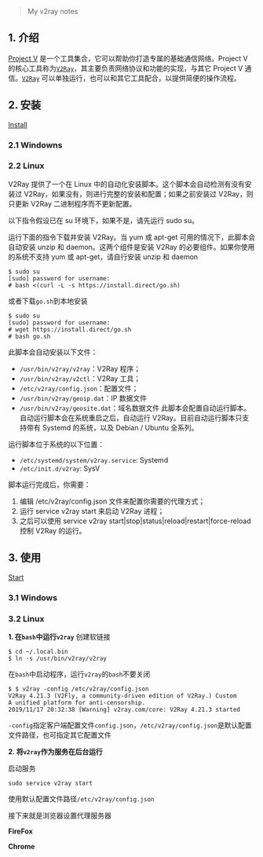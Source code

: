 > My v2ray notes

## 1. 介绍
[Project V](https://www.v2ray.com/) 是一个工具集合，它可以帮助你打造专属的基础通信网络。Project V 的核心工具称为[`V2Ray`](https://github.com/v2ray/v2ray-core)，其主要负责网络协议和功能的实现，与其它 Project V 通信。[`V2Ray`](https://github.com/v2ray/v2ray-core) 可以单独运行，也可以和其它工具配合，以提供简便的操作流程。

## 2. 安装
[Install](https://www.v2ray.com/chapter_00/install.html)

### 2.1 Windowns
### 2.2 Linux
V2Ray 提供了一个在 Linux 中的自动化安装脚本。这个脚本会自动检测有没有安装过 V2Ray，如果没有，则进行完整的安装和配置；如果之前安装过 V2Ray，则只更新 V2Ray 二进制程序而不更新配置。

以下指令假设已在 su 环境下，如果不是，请先运行 sudo su。

运行下面的指令下载并安装 V2Ray。当 yum 或 apt-get 可用的情况下，此脚本会自动安装 unzip 和 daemon。这两个组件是安装 V2Ray 的必要组件。如果你使用的系统不支持 yum 或 apt-get，请自行安装 unzip 和 daemon
```
$ sudo su
[sudo] password for username:
# bash <(curl -L -s https://install.direct/go.sh)
```
或者下载`go.sh`到本地安装
```
$ sudo su
[sudo] password for username:
# wget https://install.direct/go.sh
# bash go.sh
```
此脚本会自动安装以下文件：

-   `/usr/bin/v2ray/v2ray`：V2Ray 程序；
-   `/usr/bin/v2ray/v2ctl`：V2Ray 工具；
-   `/etc/v2ray/config.json`：配置文件；
-   `/usr/bin/v2ray/geoip.dat`：IP 数据文件
-   `/usr/bin/v2ray/geosite.dat`：域名数据文件
此脚本会配置自动运行脚本。自动运行脚本会在系统重启之后，自动运行 V2Ray。目前自动运行脚本只支持带有 Systemd 的系统，以及 Debian / Ubuntu 全系列。

运行脚本位于系统的以下位置：

-   `/etc/systemd/system/v2ray.service`: Systemd
-   `/etc/init.d/v2ray`: SysV

脚本运行完成后，你需要：

1.  编辑 /etc/v2ray/config.json 文件来配置你需要的代理方式；
2.  运行 service v2ray start 来启动 V2Ray 进程；
3.  之后可以使用 service v2ray start|stop|status|reload|restart|force-reload 控制 V2Ray 的运行。

## 3. 使用
[Start](https://www.v2ray.com/chapter_00/start.html)
### 3.1 Windows
### 3.2  Linux
**1. 在`bash`中运行`v2ray`**
创建软链接
```
$ cd ~/.local.bin
$ ln -s /usr/bin/v2ray/v2ray
```
在`bash`中启动程序，运行`v2ray`的`bash`不要关闭
```
$ $ v2ray -config /etc/v2ray/config.json
V2Ray 4.21.3 (V2Fly, a community-driven edition of V2Ray.) Custom
A unified platform for anti-censorship.
2019/11/17 20:32:38 [Warning] v2ray.com/core: V2Ray 4.21.3 started
```
`-config`指定客户端配置文件`config.json`，`/etc/v2ray/config.json`是默认配置文件路径，也可指定其它配置文件

**2. 将`v2ray`作为服务在后台运行**

启动服务
```
sudo service v2ray start
```
使用默认配置文件路径`/etc/v2ray/config.json`

接下来就是浏览器设置代理服务器

**FireFox**

**Chrome**
<!--stackedit_data:
eyJwcm9wZXJ0aWVzIjoiZXh0ZW5zaW9uczpcbiAgcHJlc2V0Oi
BnZm1cbiIsImhpc3RvcnkiOls5OTg2ODMyNzcsOTk4NjgzMjc3
LDgzNDc2MzY4NSwtNTA1MzYyMTksMTA4OTgzNzk4NiwtNzQ5MD
A1MTcwLC02MTkxMjkyNzAsMTEzMTM5ODQ3MiwxMTU0MzQ3ODEy
LDMzNTIxMzkyMywtNzUyMjczMjQwLDE5MDU2NzAwMV19
-->